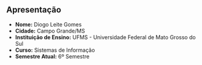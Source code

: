 ## Apresentação

- **Nome:** Diogo Leite Gomes
- **Cidade:** Campo Grande/MS
- **Instituição de Ensino:** UFMS - Universidade Federal de Mato Grosso do Sul
- **Curso:** Sistemas de Informação
- **Semestre Atual:** 6º Semestre

<!--
**Diogoltt/Diogoltt** is a ✨ _special_ ✨ repository because its `README.md` (this file) appears on your GitHub profile.

Here are some ideas to get you started:

- 🔭 I’m currently working on ...
- 🌱 I’m currently learning ...
- 👯 I’m looking to collaborate on ...
- 🤔 I’m looking for help with ...
- 💬 Ask me about ...
- 📫 How to reach me: ...
- 😄 Pronouns: ...
- ⚡ Fun fact: ...
-->
